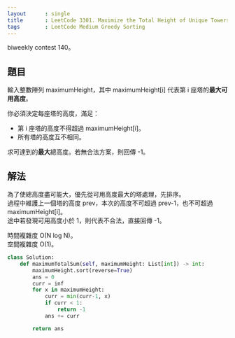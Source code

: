 ```yaml
---
layout      : single
title       : LeetCode 3301. Maximize the Total Height of Unique Towers
tags        : LeetCode Medium Greedy Sorting
---
```

biweekly contest 140。  

## 題目

輸入整數陣列 maximumHeight，其中 maximumHeight[i] 代表第 i 座塔的**最大可用高度**。  

你必須決定每座塔的高度，滿足：  

- 第 i 座塔的高度不得超過 maximumHeight[i]。  
- 所有塔的高度互不相同。  

求可達到的**最大**總高度。若無合法方案，則回傳 -1。  

## 解法

為了使總高度盡可能大，優先從可用高度最大的塔處理，先排序。  
過程中維護上一個塔的高度 prev，本次的高度不可超過 prev-1，也不可超過 maximumHeight[i]。  
途中若發現可用高度小於 1，則代表不合法，直接回傳 -1。  

時間複雜度 O(N log N)。  
空間複雜度 O(1)。  

```python
class Solution:
    def maximumTotalSum(self, maximumHeight: List[int]) -> int:
        maximumHeight.sort(reverse=True)
        ans = 0
        curr = inf
        for x in maximumHeight:
            curr = min(curr-1, x)
            if curr < 1:
                return -1
            ans += curr

        return ans
```

